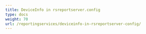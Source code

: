```yaml
---
title: DeviceInfo in rsreportserver.config
type: docs
weight: 70
url: /reportingservices/deviceinfo-in-rsreportserver-config/
---
```



